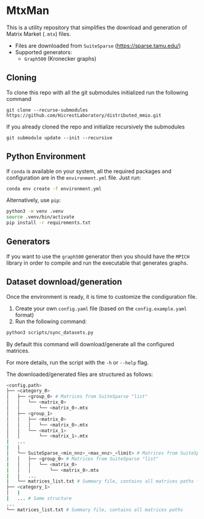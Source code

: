 # MtxMan

This is a utility repository that simplifies the download and generation of Matrix Market (`.mtx`) files.

* Files are downloaded from `SuiteSparse` (https://sparse.tamu.edu/)
* Supported generators:
    * `Graph500` (Kronecker graphs)

## Cloning

To clone this repo with all the git submodules initialized run the following command

```
git clone --recurse-submodules https://github.com/HicrestLaboratory/distributed_mmio.git
```

If you already cloned the repo and initialize recursively the submodules

```
git submodule update --init --recursive
```

## Python Environment

If `conda` is available on your system, all the required packages and configuration are in the `environment.yml` file. Just run:

```bash
conda env create -f environment.yml
```

Alternatively, use `pip`:

```bash
python3 -m venv .venv
source .venv/bin/activate
pip install -r requirements.txt
```

## Generators

If you want to use the `graph500` generator then you should have the `MPICH` library in order to compile and run the executable that generates graphs.

## Dataset download/generation

Once the environment is ready, it is time to customize the condiguration file.

1) Create your own `config.yaml` file (based on the `config.example.yaml` format)
2) Run the following command:

```bash
python3 scripts/sync_datasets.py
```

By default this command will download/generate all the configured matrices.

For more details, run the script with the `-h` or `--help` flag.

The downloaded/generated files are structured as follows:

```bash
<config.path>
├── <category_0>
│   ├── <group_0> # Matrices from SuiteSparse "list"
│   │   └── <matrix_0>
│   │       └── <matrix_0>.mtx
│   ├── <group_1>
│   │   ├── <matrix_0>
│   │   │   └── <matrix_0>.mtx
│   │   └── <matrix_1>
│   │       └── <matrix_1>.mtx
|   ...
|   |
│   └── SuiteSparse_<min_nnz>_<max_nnz>_<limit> # Matrices from SuiteSparse "range"
|   │   ├── <group_0> # Matrices from SuiteSparse "list"
|   │   │   └── <matrix_0>
|   │   │       └── <matrix_0>.mtx
|   |   ...
|   └── matrices_list.txt # Summary file, contains all matrices paths for <category_0>
├── <category_1>
│   |
|   ... # Same structure
...
└── matrices_list.txt # Summary file, contains all matrices paths
```
